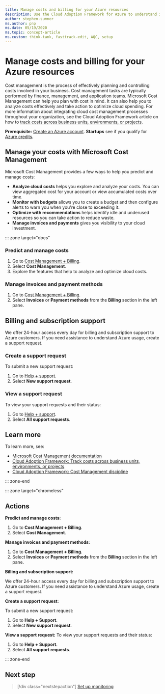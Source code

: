 ```yaml
---
title: Manage costs and billing for your Azure resources
description: Use the Cloud Adoption Framework for Azure to understand invoices and learn how to set up budgets and payments for your Azure resources.
author: stephen-sumner
ms.author: pnp
ms.date: 05/19/2020
ms.topic: concept-article
ms.custom: think-tank, fasttrack-edit, AQC, setup
---
```


# Manage costs and billing for your Azure resources

Cost management is the process of effectively planning and controlling costs involved in your business. Cost management tasks are typically performed by finance, management, and application teams. Microsoft Cost Management can help you plan with cost in mind. It can also help you to analyze costs effectively and take action to optimize cloud spending. For more information about integrating cloud cost management processes throughout your organization, see the Cloud Adoption Framework article on how to [track costs across business units, environments, or projects](../azure-best-practices/track-costs.md).

**Prerequisite:** [Create an Azure account](https://azure.microsoft.com/pricing/purchase-options/azure-account?cid=msft_learn). **Startups** see if you qualify for [Azure credits](https://www.microsoft.com/startups).

## Manage your costs with Microsoft Cost Management

Microsoft Cost Management provides a few ways to help you predict and manage costs:

- **Analyze cloud costs** helps you explore and analyze your costs. You can view aggregated cost for your account or view accumulated costs over time.
- **Monitor with budgets** allows you to create a budget and then configure alerts to warn you when you're close to exceeding it.
- **Optimize with recommendations** helps identify idle and underused resources so you can take action to reduce waste.
- **Manage invoices and payments** gives you visibility to your cloud investment.

::: zone target="docs"

### Predict and manage costs

1. Go to [Cost Management + Billing](https://portal.azure.com/#blade/Microsoft_Azure_Billing/ModernBillingMenuBlade/Overview).
1. Select **Cost Management**.
1. Explore the features that help to analyze and optimize cloud costs.

### Manage invoices and payment methods

1. Go to [Cost Management + Billing](https://portal.azure.com/#blade/Microsoft_Azure_Billing/ModernBillingMenuBlade/Overview).
1. Select **Invoices** or **Payment methods** from the **Billing** section in the left pane.

## Billing and subscription support

We offer 24-hour access every day for billing and subscription support to Azure customers. If you need assistance to understand Azure usage, create a support request.

### Create a support request

To submit a new support request:

1. Go to [Help + support](https://portal.azure.com/#blade/Microsoft_Azure_Support/HelpAndSupportBlade/overview).
1. Select **New support request**.

### View a support request

To view your support requests and their status:

1. Go to [Help + support](https://portal.azure.com/#blade/Microsoft_Azure_Support/HelpAndSupportBlade/overview).
1. Select **All support requests**.

## Learn more

To learn more, see:

- [Microsoft Cost Management documentation](/azure/cost-management-billing/)
- [Cloud Adoption Framework: Track costs across business units, environments, or projects](../azure-best-practices/track-costs.md)
- [Cloud Adoption Framework: Cost Management discipline](../../govern/cost-management/index.md)

::: zone-end

::: zone target="chromeless"

## Actions

**Predict and manage costs:**

1. Go to **Cost Management + Billing**.
1. Select **Cost Management**.

**Manage invoices and payment methods:**

1. Go to **Cost Management + Billing**.
1. Select **Invoices** or **Payment methods** from the **Billing** section in the left pane.

**Billing and subscription support:**

We offer 24-hour access every day for billing and subscription support to Azure customers. If you need assistance to understand Azure usage, create a support request.

**Create a support request:**

To submit a new support request:

1. Go to **Help + Support**.
2. Select **New support request**.

**View a support request:** To view your support requests and their status:

1. Go to **Help + Support**.
2. Select **All support requests**.

::: zone-end

## Next step

> [!div class="nextstepaction"]
> [Set up monitoring](./monitoring-reporting.md)
